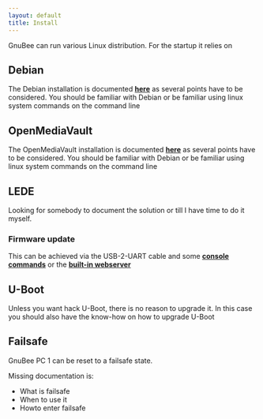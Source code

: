 ```yaml
---
layout: default
title: Install
---
```


GnuBee can run various Linux distribution. For the startup it relies on

## Debian

The Debian installation is documented **[here](install_debian.html)** as several points have to be considered.
You should be familiar with Debian or be familiar using linux system commands on the command line

## OpenMediaVault

The OpenMediaVault installation is documented **[here](install_omv.html)** as several points have to be considered. You should be familiar with Debian or be familiar using linux system commands on the command line

## LEDE

Looking for somebody to document the solution or till I have time to do it myself.

### Firmware update

This can be achieved via the USB-2-UART cable and some **[console commands](firmware.html)** or the **[built-in webserver](firmware_webserver.html)**

## U-Boot

Unless you want hack U-Boot, there is no reason to upgrade it. In this case you should also have the know-how on how to upgrade U-Boot

## Failsafe

GnuBee PC 1 can be reset to a failsafe state.

Missing documentation is:

* What is failsafe
* When to use it
* Howto enter failsafe

